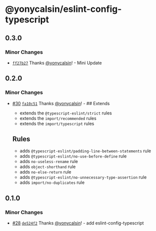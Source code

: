 # @yonycalsin/eslint-config-typescript

## 0.3.0

### Minor Changes

- [`ff27b27`](https://github.com/yonycalsin/eslint-config/commit/ff27b2718b6ff28c531fb94d2d4f09b60f4eff55) Thanks [@yonycalsin](https://github.com/yonycalsin)! - Mini Update

## 0.2.0

### Minor Changes

- [#30](https://github.com/yonycalsin/eslint-config/pull/30) [`fa10c51`](https://github.com/yonycalsin/eslint-config/commit/fa10c51b759af15a4038adb95fc62b482117a02f) Thanks [@yonycalsin](https://github.com/yonycalsin)! - ## Extends

  - extends the `@typescript-eslint/strict` rules
  - extends the `import/recommended` rules
  - extends the `import/typescript` rules

  ## Rules

  - adds `@typescript-eslint/padding-line-between-statements` rule
  - adds `@typescript-eslint/no-use-before-define` rule
  - adds `no-useless-rename` rule
  - adds `object-shorthand` rule
  - adds `no-else-return` rule
  - adds `@typescript-eslint/no-unnecessary-type-assertion` rule
  - adds `import/no-duplicates` rule

## 0.1.0

### Minor Changes

- [#28](https://github.com/yonycalsin/eslint-config/pull/28) [`de524f2`](https://github.com/yonycalsin/eslint-config/commit/de524f22afaa30a9a5fade1867865bf927ab9e84) Thanks [@yonycalsin](https://github.com/yonycalsin)! - add eslint-config-typescript
